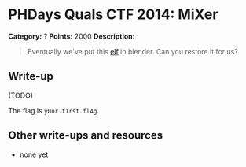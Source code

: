 # PHDays Quals CTF 2014: MiXer

**Category:** ?
**Points:** 2000
**Description:**

> Eventually we've put this [elf](miXer.elf.5f96dea48b8c8ab66898e902d3c98b82) in blender. Can you restore it for us?

## Write-up

(TODO)

The flag is `y0ur.f1rst.fl4g`.

## Other write-ups and resources

* none yet
